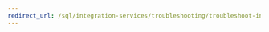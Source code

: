 ```yaml
--- 
redirect_url: /sql/integration-services/troubleshooting/troubleshoot-integration-services-ssis-packages 
--- 
```

